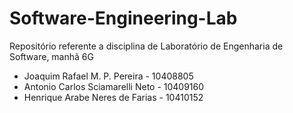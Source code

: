 # Software-Engineering-Lab
Repositório referente a disciplina de Laboratório de Engenharia de Software, manhã 6G

* Joaquim Rafael M. P. Pereira - 10408805
* Antonio Carlos Sciamarelli Neto - 10409160
* Henrique Arabe Neres de Farias - 10410152

